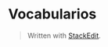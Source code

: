 # Vocabularios




> Written with [StackEdit](https://stackedit.io/).
<!--stackedit_data:
eyJoaXN0b3J5IjpbMTk3MDEzNDg4OV19
-->